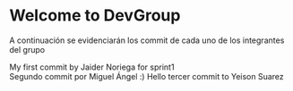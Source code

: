 # Welcome to DevGroup
A continuación se evidenciarán los commit de cada uno de los integrantes del grupo

My first commit by Jaider Noriega for sprint1 <br>
Segundo commit por Miguel Ángel :)
Hello tercer commit to Yeison Suarez
